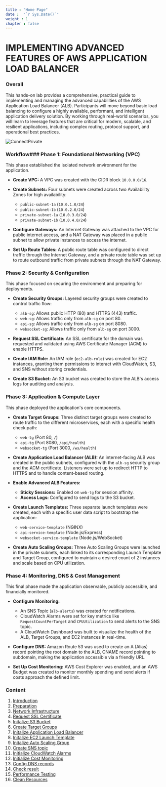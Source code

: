 ```yaml
---
title : "Home Page"
date :  "`r Sys.Date()`" 
weight : 1 
chapter : false
---
```

# IMPLEMENTING ADVANCED FEATURES OF AWS APPLICATION LOAD BALANCER

### Overall
This hands-on lab provides a comprehensive, practical guide to implementing and managing the advanced capabilities of the AWS Application Load Balancer (ALB). Participants will move beyond basic load balancing to configure a highly available, performant, and intelligent application delivery solution. By working through real-world scenarios, you will learn to leverage features that are critical for modern, scalable, and resilient applications, including complex routing, protocol support, and operational best practices.

![ConnectPrivate](/images/arc.jpeg) 
### Workflow### Phase 1: Foundational Networking (VPC)
This phase established the isolated network environment for the application.

*   **Create VPC:** A VPC was created with the CIDR block `10.0.0.0/16`.

*   **Create Subnets:** Four subnets were created across two Availability Zones for high availability:
    *   `public-subnet-1a` (`10.0.1.0/24`)
    *   `public-subnet-1b` (`10.0.2.0/24`)
    *   `private-subnet-1a` (`10.0.3.0/24`)
    *   `private-subnet-1b` (`10.0.4.0/24`)

*   **Configure Gateways:** An Internet Gateway was attached to the VPC for public internet access, and a NAT Gateway was placed in a public subnet to allow private instances to access the internet.

*   **Set Up Route Tables:** A public route table was configured to direct traffic through the Internet Gateway, and a private route table was set up to route outbound traffic from private subnets through the NAT Gateway.

### Phase 2: Security & Configuration
This phase focused on securing the environment and preparing for deployments.

*   **Create Security Groups:** Layered security groups were created to control traffic flow:
    *   `alb-sg`: Allows public HTTP (80) and HTTPS (443) traffic.
    *   `web-sg`: Allows traffic only from `alb-sg` on port 80.
    *   `api-sg`: Allows traffic only from `alb-sg` on port 8080.
    *   `websocket-sg`: Allows traffic only from `alb-sg` on port 3000.

*   **Request SSL Certificate:** An SSL certificate for the domain was requested and validated using AWS Certificate Manager (ACM) to enable HTTPS.

*   **Create IAM Role:** An IAM role (`ec2-alb-role`) was created for EC2 instances, granting them permissions to interact with CloudWatch, S3, and SNS without storing credentials.

*   **Create S3 Bucket:** An S3 bucket was created to store the ALB's access logs for auditing and analysis.

### Phase 3: Application & Compute Layer
This phase deployed the application's core components.

*   **Create Target Groups:** Three distinct target groups were created to route traffic to the different microservices, each with a specific health check path:
    *   `web-tg` (Port 80, `/`)
    *   `api-tg` (Port 8080, `/api/health`)
    *   `websocket-tg` (Port 3000, `/ws/health`)

*   **Create Application Load Balancer (ALB):** An internet-facing ALB was created in the public subnets, configured with the `alb-sg` security group and the ACM certificate. Listeners were set up to redirect HTTP to HTTPS and to handle content-based routing.

*   **Enable Advanced ALB Features:**
    *   **Sticky Sessions:** Enabled on `web-tg` for session affinity.
    *   **Access Logs:** Configured to send logs to the S3 bucket.

*   **Create Launch Templates:** Three separate launch templates were created, each with a specific user data script to bootstrap the application:
    *   `web-service-template` (NGINX)
    *   `api-service-template` (Node.js/Express)
    *   `websocket-service-template` (Node.js/WebSocket)

*   **Create Auto Scaling Groups:** Three Auto Scaling Groups were launched in the private subnets, each linked to its corresponding Launch Template and Target Group, configured to maintain a desired count of 2 instances and scale based on CPU utilization.

### Phase 4: Monitoring, DNS & Cost Management
This final phase made the application observable, publicly accessible, and financially monitored.

*   **Configure Monitoring:**
    *   An SNS Topic (`alb-alerts`) was created for notifications.
    *   CloudWatch Alarms were set for key metrics like `RequestCountPerTarget` and `CPUUtilization` to send alerts to the SNS topic.
    *   A CloudWatch Dashboard was built to visualize the health of the ALB, Target Groups, and EC2 instances in real-time.

*   **Configure DNS:** Amazon Route 53 was used to create an A (Alias) record pointing the root domain to the ALB, CNAME record pointing to subdomain, making the application accessible via a friendly URL.

*   **Set Up Cost Monitoring:** AWS Cost Explorer was enabled, and an AWS Budget was created to monitor monthly spending and send alerts if costs approach the defined limit.

### Content
 1. [Introduction ](1-Introduce)
 2. [Preparation](2-Preparation/)
 3. [Network Infrastructure](3-VPCSetup)
 4. [Request SSL Certificate](4-ACM)
 5. [Initalize S3 Bucket](5-S3Bucket)
 6. [Create Target Groups](6-TargetGroup)
 7. [Initalize Application Load Balancer](7-ALB)
 8. [Initalize EC2 Launch Template](8-EC2LaunchTemplates)
 9. [ Initalize Auto Scaling Group](9-ASG)
 10. [Create SNS topic](10-SNS)
 11. [Initialize CloudWatch Alarms](11-CW)
 12. [ Initialize Cost Monitoring](12-Cost)
 13. [Config DNS records](13-ConfigDNS)
 14. [Check result](14-CheckResult)
 15. [ Performance Testing](15-PerformanceTesting)
 16. [ Clean Resources](16-CleanResources)

